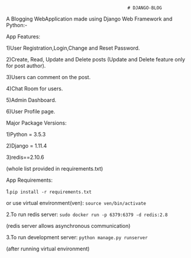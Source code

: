                                                   # DJANGO-BLOG


A Blogging WebApplication made using Django Web Framework and Python:-

App Features:

1)User Registration,Login,Change and Reset Password.

2)Create, Read, Update and Delete posts (Update and Delete feature only for post author).

3)Users can comment on the post.

4)Chat Room for users.

5)Admin Dashboard.

6)User Profile page.


Major Package Versions:

1)Python = 3.5.3

2)Django = 1.11.4

3)redis==2.10.6 

(whole list provided in requirements.txt)


App Requirements:


1.`pip install -r requirements.txt`

or use virtual environment(ven):  `source ven/bin/activate`


2.To run redis server:  `sudo docker run -p 6379:6379 -d redis:2.8`

(redis server allows asynchronous communication)


3.To run development server: `python manage.py runserver`


(after running virtual environment)
